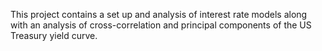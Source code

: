 This project contains a set up and analysis of interest rate models along with an analysis of cross-correlation and principal components of the US Treasury yield curve.
